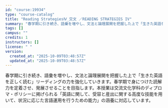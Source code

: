 ```yaml
---
id: "course:19934"
type: "course-catalog"
title: "Reading StrategiesⅣ_交文 ／READING STRATEGIES IV"
summary: "春学期に引き続き、語彙を増やし、文法と論理展開を把握した上で「生きた英語を正しく読む」リーディングの力を強化していきます。春学期で身につけた読解力を定着させ、発展させることを目指します。本授業は交流文化学科のディプロマ・ポリシーに掲げられる…"
tags: []
campus: ""
credits: 1
instructors: []
license: " "
version:
  created_at: "2025-10-09T03:48:57Z"
  updated_at: "2025-10-09T03:48:57Z"
---
```


春学期に引き続き、語彙を増やし、文法と論理展開を把握した上で「生きた英語を正しく読む」リーディングの力を強化していきます。春学期で身につけた読解力を定着させ、発展させることを目指します。本授業は交流文化学科のディプロマ・ポリシーに掲げられる「英語に関して、受容と産出に関する高度な技能を用いて、状況に応じた言語運用を行うための能力」の涵養に対応しています。
